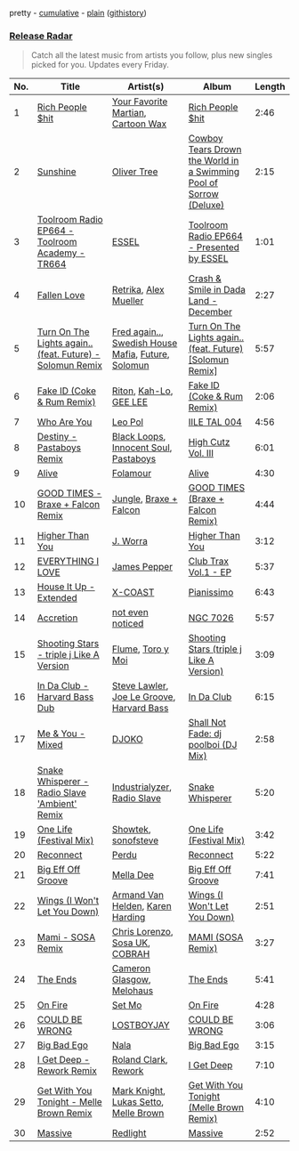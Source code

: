 pretty - [cumulative](/playlists/cumulative/Release%20Radar.md) - [plain](/playlists/plain/37i9dQZEVXbsudmxBFKW7G) ([githistory](https://github.githistory.xyz/vitokorn/spotify-playlist-archive/blob/master/playlists/plain/37i9dQZEVXbsudmxBFKW7G))

### [Release Radar](https://open.spotify.com/playlist/37i9dQZEVXbsudmxBFKW7G)

> Catch all the latest music from artists you follow, plus new singles picked for you. Updates every Friday.

| No. | Title | Artist(s) | Album | Length |
|---|---|---|---|---|
| 1 | [Rich People $hit](https://open.spotify.com/track/3Idy8KSRQlSJKfXcv9cu3T) | [Your Favorite Martian](https://open.spotify.com/artist/4J6UXkUpIArZbKXhh0cOC2), [Cartoon Wax](https://open.spotify.com/artist/039YFqBCsbTSmwj2o84Ogz) | [Rich People $hit](https://open.spotify.com/album/0hhPetihEuvHV37btCyb81) | 2:46 |
| 2 | [Sunshine](https://open.spotify.com/track/1Q9j9J64lNWMJPuKP3Wd14) | [Oliver Tree](https://open.spotify.com/artist/6TLwD7HPWuiOzvXEa3oCNe) | [Cowboy Tears Drown the World in a Swimming Pool of Sorrow (Deluxe)](https://open.spotify.com/album/3HnZ8f1qXz3I9XrLAxOnSv) | 2:15 |
| 3 | [Toolroom Radio EP664 - Toolroom Academy - TR664](https://open.spotify.com/track/2ntYEA7wbhkk3PXyAgBYQr) | [ESSEL](https://open.spotify.com/artist/2ucdZN7GyBGxIKHIzksnXc) | [Toolroom Radio EP664 - Presented by ESSEL](https://open.spotify.com/album/566pIhCvYGQWMfhmHbG3NX) | 1:01 |
| 4 | [Fallen Love](https://open.spotify.com/track/6x925gH07Hbo8F1Q2IsMIf) | [Retrika](https://open.spotify.com/artist/6SLVPua1BJCUt85y4bug2Z), [Alex Mueller](https://open.spotify.com/artist/6hPJjDkls4G9H1nRUqBPGS) | [Crash & Smile in Dada Land - December](https://open.spotify.com/album/7pDKTgRlgOhaH1vY7NAoKl) | 2:27 |
| 5 | [Turn On The Lights again.. (feat. Future) - Solomun Remix](https://open.spotify.com/track/0zZrLMx6G1U2nvmFGnSSSr) | [Fred again..](https://open.spotify.com/artist/4oLeXFyACqeem2VImYeBFe), [Swedish House Mafia](https://open.spotify.com/artist/1h6Cn3P4NGzXbaXidqURXs), [Future](https://open.spotify.com/artist/1RyvyyTE3xzB2ZywiAwp0i), [Solomun](https://open.spotify.com/artist/5wJK4kQAkVGjqM9x46KQOC) | [Turn On The Lights again.. (feat. Future) [Solomun Remix]](https://open.spotify.com/album/5uJJDoI0Kr5mmJKrPsStug) | 5:57 |
| 6 | [Fake ID (Coke & Rum Remix)](https://open.spotify.com/track/7cnS0EPwBnP9ZIdGOAOY7c) | [Riton](https://open.spotify.com/artist/7i9j813KFoSBMldGqlh2Z1), [Kah-Lo](https://open.spotify.com/artist/59iOp415oyqGlBHyAhu4z3), [GEE LEE](https://open.spotify.com/artist/77uLXqHKG5n6UYMUr0b0e5) | [Fake ID (Coke & Rum Remix)](https://open.spotify.com/album/7pKuRGliZzRAHJaFED7y6Q) | 2:06 |
| 7 | [Who Are You](https://open.spotify.com/track/32C7tZ6McZYaiRcHQq2Gsx) | [Leo Pol](https://open.spotify.com/artist/2PBE0KQEqT34oYjjFyI9Mz) | [IILE TAL 004](https://open.spotify.com/album/2qRbsxT5mOl6WdpZvqz86k) | 4:56 |
| 8 | [Destiny - Pastaboys Remix](https://open.spotify.com/track/4hA0NHhK92ORFIPgMZHdCJ) | [Black Loops](https://open.spotify.com/artist/6AwGe2F49hD3ANXvmOwqQB), [Innocent Soul](https://open.spotify.com/artist/0k8HJEsiu9L6RnmudENxYu), [Pastaboys](https://open.spotify.com/artist/3e2yTUnzQ3S3lITAt0Er1l) | [High Cutz Vol. III](https://open.spotify.com/album/6EJK5Uu1cAJOkFMvvyppNm) | 6:01 |
| 9 | [Alive](https://open.spotify.com/track/2DYFxnCylg9w08UNLG5qTr) | [Folamour](https://open.spotify.com/artist/6pJY5At9SiMpAOBrw9YosS) | [Alive](https://open.spotify.com/album/1kdJHSLs8tTh6g9FRRNRV5) | 4:30 |
| 10 | [GOOD TIMES - Braxe + Falcon Remix](https://open.spotify.com/track/4Gn1QTNQReiekDQe4G9Nwn) | [Jungle](https://open.spotify.com/artist/59oA5WbbQvomJz2BuRG071), [Braxe + Falcon](https://open.spotify.com/artist/10sZHUBkoiCLucz4bbCEBA) | [GOOD TIMES (Braxe + Falcon Remix)](https://open.spotify.com/album/3dPuxSpMmACVdpn9IRMhsz) | 4:44 |
| 11 | [Higher Than You](https://open.spotify.com/track/4S6M5BQxrpP9pRQIBpVzxP) | [J. Worra](https://open.spotify.com/artist/4q0N3EI67tVnAeeaXbNQIj) | [Higher Than You](https://open.spotify.com/album/4Ftk1EfLXFqL5aWGfCO3Jz) | 3:12 |
| 12 | [EVERYTHING I LOVE](https://open.spotify.com/track/2HmavoDEUmaZcEQbwBdCJr) | [James Pepper](https://open.spotify.com/artist/3usMrH8kRUz3jwus6okBOy) | [Club Trax Vol.1 - EP](https://open.spotify.com/album/3cXuzE41KPgJDgYdvIsXbv) | 5:37 |
| 13 | [House It Up - Extended](https://open.spotify.com/track/5Qyx34cHJGa6I1GDW0YP1f) | [X-COAST](https://open.spotify.com/artist/5QUHrSea6F2nhn9veAq4wQ) | [Pianissimo](https://open.spotify.com/album/1EkMUiE5FI6vDTILptC0AR) | 6:43 |
| 14 | [Accretion](https://open.spotify.com/track/6U2rlNzOXuzBiXh1uyyzXs) | [not even noticed](https://open.spotify.com/artist/2pAV7s3FEruu2LJW6JQGFo) | [NGC 7026](https://open.spotify.com/album/3bKXEgQxIDcA9OsgoAKqy6) | 5:57 |
| 15 | [Shooting Stars - triple j Like A Version](https://open.spotify.com/track/6Pt5ky10RuJCMwAQi8xJFy) | [Flume](https://open.spotify.com/artist/6nxWCVXbOlEVRexSbLsTer), [Toro y Moi](https://open.spotify.com/artist/6O4EGCCb6DoIiR6B1QCQgp) | [Shooting Stars (triple j Like A Version)](https://open.spotify.com/album/33nokJNMSwLBfBGkET2Di7) | 3:09 |
| 16 | [In Da Club - Harvard Bass Dub](https://open.spotify.com/track/2JVXGUgrUVxdvtbls8zeyy) | [Steve Lawler](https://open.spotify.com/artist/0NDuRCSLSH0Ii5An4U6HME), [Joe Le Groove](https://open.spotify.com/artist/3Vny01PfbbFxQ6bCtW4AFr), [Harvard Bass](https://open.spotify.com/artist/0PpMaWbHMqUcVYcsF2O9CM) | [In Da Club](https://open.spotify.com/album/3PTn3QLIzHdjaad36AlMoN) | 6:15 |
| 17 | [Me & You - Mixed](https://open.spotify.com/track/6eK3rXIclucEGspnX1L3Pl) | [DJOKO](https://open.spotify.com/artist/3fdC2UHP39tyWCUsHB6qlv) | [Shall Not Fade: dj poolboi (DJ Mix)](https://open.spotify.com/album/6Wy9Um7dz0ncKEQoxVK9Ga) | 2:58 |
| 18 | [Snake Whisperer - Radio Slave 'Ambient' Remix](https://open.spotify.com/track/2LHjT1hXwSz89b7d6JV9o6) | [Industrialyzer](https://open.spotify.com/artist/4DcUFiudBGvNDIWDFIdTuJ), [Radio Slave](https://open.spotify.com/artist/4rzWjR3L3M54c6I25NzdM3) | [Snake Whisperer](https://open.spotify.com/album/0Xxc4Hb2T0lGYPIGZiFYo1) | 5:20 |
| 19 | [One Life (Festival Mix)](https://open.spotify.com/track/2MNtObv5bxyUprOKewE28m) | [Showtek](https://open.spotify.com/artist/3gk0OYeLFWYupGFRHqLSR7), [sonofsteve](https://open.spotify.com/artist/199v8qPhMq3MGLfKsOgD2v) | [One Life (Festival Mix)](https://open.spotify.com/album/6YnX8UuHdW8sph8ZHUYE45) | 3:42 |
| 20 | [Reconnect](https://open.spotify.com/track/1h3ESMHmzyvhT03tRxLQVv) | [Perdu](https://open.spotify.com/artist/3JW4jIizZah2STNtdp1cWx) | [Reconnect](https://open.spotify.com/album/0PrvK2LKnETl1zI9PXC6tO) | 5:22 |
| 21 | [Big Eff Off Groove](https://open.spotify.com/track/4gdwfPd0LcJ4GHzE9MPxsl) | [Mella Dee](https://open.spotify.com/artist/2iT8KIetokMHRjhj8dJuNn) | [Big Eff Off Groove](https://open.spotify.com/album/2TWFldlGIkjFDpCq5BRH2Z) | 7:41 |
| 22 | [Wings (I Won't Let You Down)](https://open.spotify.com/track/0QZyAYqpbsfnBfZ4vMRSVd) | [Armand Van Helden](https://open.spotify.com/artist/3cQA9WH8liZfeja1DxcDYE), [Karen Harding](https://open.spotify.com/artist/1QOHbhVRpDoNtRkz79si6b) | [Wings (I Won't Let You Down)](https://open.spotify.com/album/5pPckXGvpwvr78wj5EPLZS) | 2:51 |
| 23 | [Mami - SOSA Remix](https://open.spotify.com/track/3BelLDoNYxRWMJQ8fImu55) | [Chris Lorenzo](https://open.spotify.com/artist/7tm9Tuc70geXOOyKhtZHIj), [Sosa UK](https://open.spotify.com/artist/3JlN0MeWVJq0vjvsvWCRZ5), [COBRAH](https://open.spotify.com/artist/1AHswQqsDNmu1xaE8KpBne) | [MAMI (SOSA Remix)](https://open.spotify.com/album/5sgZhu2akIrxRl5xB7iaom) | 3:27 |
| 24 | [The Ends](https://open.spotify.com/track/49cXUv7rFm8xHMetESqK77) | [Cameron Glasgow](https://open.spotify.com/artist/5p66UQ4nFamwWyQWVJNYby), [Melohaus](https://open.spotify.com/artist/0lvnNFMKZaClrE7Q1nICdg) | [The Ends](https://open.spotify.com/album/06U2Y8XyZzH6VvEkYx0dCv) | 5:41 |
| 25 | [On Fire](https://open.spotify.com/track/5Uy4klMydEVKvWYqoCUpqn) | [Set Mo](https://open.spotify.com/artist/2rv8IrcIQiFKkdvQAgUTZj) | [On Fire](https://open.spotify.com/album/3WfaBo5m4OjYqkLq1wQ9KT) | 4:28 |
| 26 | [COULD BE WRONG](https://open.spotify.com/track/5zuex7tbGFz0gSHlrMvQdu) | [LOSTBOYJAY](https://open.spotify.com/artist/1k0BkkbwTGZGBqrNWwuucL) | [COULD BE WRONG](https://open.spotify.com/album/2aJE1EikJGFwNq0NdGHcZP) | 3:06 |
| 27 | [Big Bad Ego](https://open.spotify.com/track/2Mv7NjMm4ogOcrHh6EgyV1) | [Nala](https://open.spotify.com/artist/2rTvgpXa8PA62yBCfwdQxf) | [Big Bad Ego](https://open.spotify.com/album/0lbPrK6VJmA1fbp6wSGD0d) | 3:15 |
| 28 | [I Get Deep - Rework Remix](https://open.spotify.com/track/6mgcbM1WnmlYkWvN7GSGFn) | [Roland Clark](https://open.spotify.com/artist/4OGlp2UdUQGPJVbvJ82Cz5), [Rework](https://open.spotify.com/artist/626m9wrDRLw3o3quwRrafu) | [I Get Deep](https://open.spotify.com/album/5UcYFKPpsMVi1S8PiWLm7k) | 7:10 |
| 29 | [Get With You Tonight - Melle Brown Remix](https://open.spotify.com/track/6iHZ182aODIVGzWusNtLx8) | [Mark Knight](https://open.spotify.com/artist/3h11MHQeCrcsUgRRijI1zL), [Lukas Setto](https://open.spotify.com/artist/1qQsGVTeXPtTvAgvDd5SHZ), [Melle Brown](https://open.spotify.com/artist/0sD8M4PoVLNDJ82fi6oG5e) | [Get With You Tonight (Melle Brown Remix)](https://open.spotify.com/album/4Aaxi6bmGArz6Kuy5GADSs) | 4:10 |
| 30 | [Massive](https://open.spotify.com/track/7cbzuRgdV64qeeG1iYzuxz) | [Redlight](https://open.spotify.com/artist/4ly0VtIYiDYVA4q6ry0NUk) | [Massive](https://open.spotify.com/album/2AuYnhDnzFPzWuqq0hAgRv) | 2:52 |
